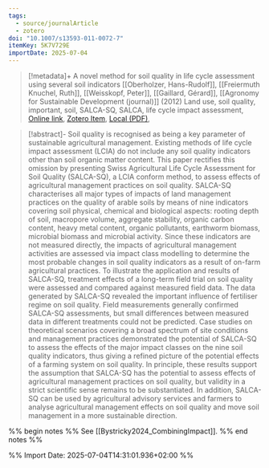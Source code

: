 ```yaml
---
tags:
  - source/journalArticle
  - zotero
doi: "10.1007/s13593-011-0072-7"
itemKey: 5K7V729E
importDate: 2025-07-04
---
```

>[!metadata]+
> A novel method for soil quality in life cycle assessment using several soil indicators
> [[Oberholzer, Hans-Rudolf]], [[Freiermuth Knuchel, Ruth]], [[Weisskopf, Peter]], [[Gaillard, Gérard]], 
> [[Agronomy for Sustainable Development (journal)]] (2012)
> Land use, soil quality, important, soil, SALCA-SQ, SALCA, life cycle impact assessment, 
> [Online link](https://doi.org/10.1007/s13593-011-0072-7), [Zotero Item](zotero://select/library/items/5K7V729E), [Local (PDF)](file://C:/Users/aburg/Documents/references/zotero/storage/4BIGR9AG/Oberholzer2012_novelmethoda.pdf), 

>[!abstract]-
>Soil quality is recognised as being a key parameter of sustainable agricultural management. Existing methods of life cycle impact assessment (LCIA) do not include any soil quality indicators other than soil organic matter content. This paper rectifies this omission by presenting Swiss Agricultural Life Cycle Assessment for Soil Quality (SALCA-SQ), a LCIA conform method, to assess effects of agricultural management practices on soil quality. SALCA-SQ characterises all major types of impacts of land management practices on the quality of arable soils by means of nine indicators covering soil physical, chemical and biological aspects: rooting depth of soil, macropore volume, aggregate stability, organic carbon content, heavy metal content, organic pollutants, earthworm biomass, microbial biomass and microbial activity. Since these indicators are not measured directly, the impacts of agricultural management activities are assessed via impact class modelling to determine the most probable changes in soil quality indicators as a result of on-farm agricultural practices. To illustrate the application and results of SALCA-SQ, treatment effects of a long-term field trial on soil quality were assessed and compared against measured field data. The data generated by SALCA-SQ revealed the important influence of fertiliser regime on soil quality. Field measurements generally confirmed SALCA-SQ assessments, but small differences between measured data in different treatments could not be predicted. Case studies on theoretical scenarios covering a broad spectrum of site conditions and management practices demonstrated the potential of SALCA-SQ to assess the effects of the major impact classes on the nine soil quality indicators, thus giving a refined picture of the potential effects of a farming system on soil quality. In principle, these results support the assumption that SALCA-SQ has the potential to assess effects of agricultural management practices on soil quality, but validity in a strict scientific sense remains to be substantiated. In addition, SALCA-SQ can be used by agricultural advisory services and farmers to analyse agricultural management effects on soil quality and move soil management in a more sustainable direction.

%% begin notes %%
See [[Bystricky2024_CombiningImpact]].
%% end notes %%

%% Import Date: 2025-07-04T14:31:01.936+02:00 %%
